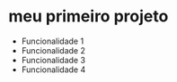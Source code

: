 # meu primeiro projeto

* Funcionalidade 1
* Funcionalidade 2
* Funcionalidade 3
* Funcionalidade 4

